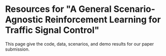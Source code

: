 # Resources for "A General Scenario-Agnostic Reinforcement Learning for Traffic Signal Control"

This page give the code, data, scenarios, and demo results for our paper submission.

